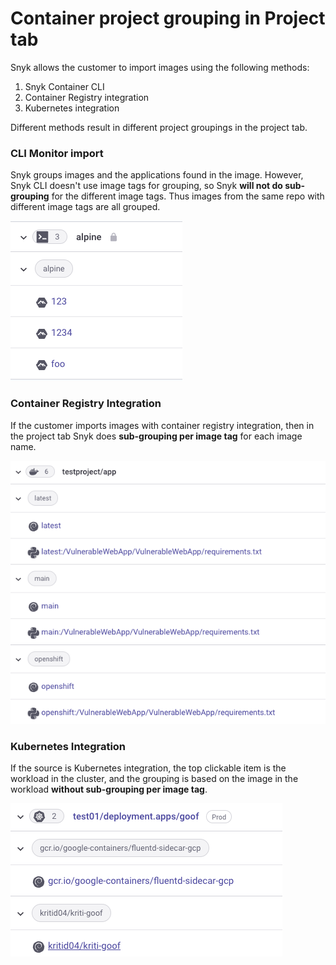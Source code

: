 # Container project grouping in Project tab

Snyk allows the customer to import images using the following methods:

1. Snyk Container CLI
2. Container Registry integration
3. Kubernetes integration

Different methods result in different project groupings in the project tab.

### CLI Monitor import

Snyk groups images and the applications found in the image. However, Snyk CLI doesn't use image tags for grouping, so Snyk **will not do sub-grouping** for the different image tags. Thus images from the same repo with different image tags are all grouped.

![](<../../../.gitbook/assets/image (7).png>)

### Container Registry Integration

If the customer imports images with container registry integration, then in the project tab Snyk does **sub-grouping per image tag** for each image name.

![](<../../../.gitbook/assets/Screenshot 2022-08-23 at 15.13.18.png>)

### Kubernetes Integration

If the source is Kubernetes integration, the top clickable item is the workload in the cluster, and the grouping is based on the image in the workload **without sub-grouping per image tag**.

![](<../../../.gitbook/assets/Screenshot 2022-08-22 at 19.37.56.png>)
